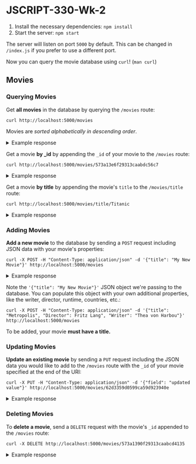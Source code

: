 # JSCRIPT-330-Wk-2

1. Install the necessary dependencies: `npm install`
2. Start the server: `npm start`

The server will listen on port `5000` by default. This can be changed in
`/index.js` if you prefer to use a different port.

Now you can query the movie database using `curl`! (`man curl`)

## Movies

### Querying Movies

Get **all movies** in the database by querying the `/movies` route:

``` shell
curl http://localhost:5000/movies
```

Movies are *sorted alphabetically in descending order*.

<details>
  <summary>Example response</summary>
  ```
  [{"_id":"573a13cef29313caabd86ecc","title":"!Women Art Revolution"},{"_id":"573a13e6f29313caabdc56c7","title":"#chicagoGirl: The Social Network Takes on a Dictator"},{"_id":"573a1396f29313caabce48c4","title":"$"},{"_id":"573a13b8f29313caabd4bd33","title":"$9.99"},{"_id":"573a13d9f29313caabda9ffb","title":"$ellebrity"},{"_id":"573a13dff29313caabdb9439","title":"'71"},{"_id":"573a1396f29313caabce4485","title":"'Doc'"},{"_id":"573a1398f29313caabce99ac","title":"'Master Harold'... and the Boys"},{"_id":"573a1393f29313caabcdc5dc","title":"'Pimpernel' Smith"},{"_id":"573a13a1f29313caabd07b8a","title":"'R Xmas"}]
  ```
</details>


Get a movie **by _id** by appending the `_id` of your movie to the `/movies` 
route:

``` shell
curl http://localhost:5000/movies/573a13e6f29313caabdc56c7
```

<details>
  <summary>Example response</summary>
  ```
  → {"_id":"573a13e6f29313caabdc56c7","plot":"From her childhood bedroom in the Chicago suburbs, an American teenage girl uses social media to run the revolution in Syria. Armed with Facebook, Twitter, Skype and cameraphones, she helps...","genres":["Documentary","Action","Drama"],"runtime":74,"title":"#chicagoGirl: The Social Network Takes on a Dictator","poster":"https://m.media-amazon.com/images/M/MV5BMTgwODIxMjM3NV5BMl5BanBnXkFtZTgwMzYzODA2NjE@._V1_SY1000_SX677_AL_.jpg","countries":["USA","Syria"],"fullplot":"From her childhood bedroom in the Chicago suburbs, an American teenage girl uses social media to run the revolution in Syria. Armed with Facebook, Twitter, Skype and cameraphones, she helps her social network in Damascus and Homs braves snipers and shelling in the streets and the world the human rights atrocities of one of the most brutal dictators. But as the revolution rages on, everyone in the network must decide what is the most effective way to fight a dictator: social media or AK-47s.","languages":["English"],"released":"2014-05-18T00:00:00.000Z","directors":["Joe Piscatella"],"writers":["Joe Piscatella"],"awards":{"wins":2,"nominations":2,"text":"2 wins & 2 nominations."},"lastupdated":"2015-09-01 00:08:44.710000000","year":2013,"imdb":{"rating":7.1,"votes":77,"id":3060338},"type":"movie","tomatoes":{"viewer":{"rating":4.5,"numReviews":4},"lastUpdated":"2015-09-10T19:14:36.000Z"},"num_mflix_comments":0}
  ```
</details>

Get a movie **by title** by appending the movie's `title` to the `/movies/title` route:

``` shell
curl http://localhost:5000/movies/title/Titanic
```

<details>
  <summary>Example response</summary>
  ```
  → [{"_id":"573a1394f29313caabcdf639","plot":"An unhappy married couple deal with their problems on board the ill-fated ship.","genres":["Drama","History","Romance"],"runtime":98,"rated":"NOT RATED","cast":["Clifton Webb","Barbara Stanwyck","Robert Wagner","Audrey Dalton"],"num_mflix_comments":0,"poster":"https://m.media-amazon.com/images/M/MV5BMTU3NTUyMTc3Nl5BMl5BanBnXkFtZTgwOTA2MDE3MTE@._V1_SY1000_SX677_AL_.jpg","title":"Titanic","fullplot":"Unhappily married and uncomfortable with life among the British upper crust, Julia Sturges takes her two children and boards the Titanic for America. Her husband Richard also arranges passage on the doomed luxury liner in order to let him have custody of their two children. Their problems soon seem minor when the ship hits an iceberg.","languages":["English","Basque","French","Spanish"],"released":"1953-07-13T00:00:00.000Z","directors":["Jean Negulesco"],"writers":["Charles Brackett","Walter Reisch","Richard L. Breen"],"awards":{"wins":0,"nominations":3,"text":"Won 1 Oscar. Another 2 nominations."},"lastupdated":"2015-09-16 00:00:16.593000000","year":1953,"imdb":{"rating":7.3,"votes":4677,"id":46435},"countries":["USA"],"type":"movie","tomatoes":{"viewer":{"rating":3.6,"numReviews":86400,"meter":65},"dvd":"2003-09-02T00:00:00.000Z","critic":{"rating":6.7,"numReviews":9,"meter":89},"lastUpdated":"2015-09-10T19:15:34.000Z","rotten":1,"production":"20th Century Fox","fresh":8}},{"_id":"573a139af29313caabcefb1d","plot":"The story of the 1912 sinking of the largest luxury liner ever built, the tragedy that befell over two thousand of the rich and famous as well as of the poor and unknown passengers aboard the doomed ship.","genres":["Action","Drama","History"],"runtime":173,"cast":["Peter Gallagher","George C. Scott","Catherine Zeta-Jones","Eva Marie Saint"],"poster":"https://m.media-amazon.com/images/M/MV5BYWM0MDE3OWMtMzlhZC00YzMyLThiNjItNzFhNGVhYzQ1YWM5XkEyXkFqcGdeQXVyMTczNjQwOTY@._V1_SY1000_SX677_AL_.jpg","title":"Titanic","fullplot":"The plot focuses on the romances of two couples upon the doomed ship's maiden voyage. Isabella Paradine (Catherine Zeta-Jones) is a wealthy woman mourning the loss of her aunt, who reignites a romance with former flame Wynn Park (Peter Gallagher). Meanwhile, a charming ne'er-do-well named Jamie Perse (Mike Doyle) steals a ticket for the ship, and falls for a sweet innocent Irish girl on board. But their romance is threatened by the villainous Simon Doonan (Tim Curry), who has discovered about the ticket and makes Jamie his unwilling accomplice, as well as having sinister plans for the girl.","languages":["English"],"released":"1996-11-17T00:00:00.000Z","rated":"PG-13","awards":{"wins":0,"nominations":9,"text":"Won 1 Primetime Emmy. Another 8 nominations."},"lastupdated":"2015-08-30 00:47:02.163000000","year":1996,"imdb":{"rating":5.9,"votes":3435,"id":115392},"countries":["Canada","USA"],"type":"series","tomatoes":{"viewer":{"rating":3.8,"numReviews":30909,"meter":71},"dvd":"1999-09-07T00:00:00.000Z","production":"Hallmark Entertainment","lastUpdated":"2015-08-15T18:12:51.000Z"},"num_mflix_comments":0},{"_id":"573a139af29313caabcf0d74","fullplot":"84 years later, a 101-year-old woman named Rose DeWitt Bukater tells the story to her granddaughter Lizzy Calvert, Brock Lovett, Lewis Bodine, Bobby Buell and Anatoly Mikailavich on the Keldysh about her life set in April 10th 1912, on a ship called Titanic when young Rose boards the departing ship with the upper-class passengers and her mother, Ruth DeWitt Bukater, and her fiancè, Caledon Hockley. Meanwhile, a drifter and artist named Jack Dawson and his best friend Fabrizio De Rossi win third-class tickets to the ship in a game. And she explains the whole story from departure until the death of Titanic on its first and last voyage April 15th, 1912 at 2:20 in the morning.","imdb":{"rating":7.7,"votes":716392,"id":120338},"year":1997,"plot":"A seventeen-year-old aristocrat falls in love with a kind, but poor artist aboard the luxurious, ill-fated R.M.S. Titanic.","genres":["Drama","Romance"],"rated":"PG-13","metacritic":74,"title":"Titanic","lastupdated":"2015-09-13 00:41:42.117000000","languages":["English","French","German","Swedish","Italian","Russian"],"writers":["James Cameron"],"type":"movie","tomatoes":{"website":"http://www.titanicmovie.com/","viewer":{"rating":3.3,"numReviews":35792304,"meter":69},"dvd":"2012-09-10T00:00:00.000Z","critic":{"rating":8,"numReviews":178,"meter":88},"boxOffice":"$57.9M","consensus":"A mostly unqualified triumph for James Cameron, who offers a dizzying blend of spectacular visuals and old-fashioned melodrama.","rotten":21,"production":"Paramount Pictures","lastUpdated":"2015-09-13T17:05:18.000Z","fresh":157},"poster":"https://m.media-amazon.com/images/M/MV5BMDdmZGU3NDQtY2E5My00ZTliLWIzOTUtMTY4ZGI1YjdiNjk3XkEyXkFqcGdeQXVyNTA4NzY1MzY@._V1_SY1000_SX677_AL_.jpg","num_mflix_comments":128,"released":"1997-12-19T00:00:00.000Z","awards":{"wins":127,"nominations":63,"text":"Won 11 Oscars. Another 116 wins & 63 nominations."},"countries":["USA"],"cast":["Leonardo DiCaprio","Kate Winslet","Billy Zane","Kathy Bates"],"directors":["James Cameron"],"runtime":194}]
  ```
</details>

### Adding Movies

**Add a new movie** to the database by sending a `POST` request including JSON 
data with your movie's properties:

``` shell
curl -X POST -H "Content-Type: application/json" -d '{"title": "My New Movie"}' http://localhost:5000/movies
```

<details>
  <summary>Example response</summary>
  ```
  → {"acknowledged":true,"insertedId":"62d629d74c642efbc8047d8b"}
  ```
</details>

Note the `'{"title": "My New Movie"}'` JSON object we're passing to the
database. You can populate this object with your own additional properties, like
the writer, director, runtime, countries, etc.:

``` shell
curl -X POST -H "Content-Type: application/json" -d '{"title": "Metropolis", "Director": Fritz Lang", "Writer": "Thea von Harbou"}' http://localhost:5000/movies
```

To be added, your movie **must have a title.**

### Updating Movies

**Update an existing movie** by sending a `PUT` request including the JSON data 
you would like to add to the `/movies` route with the `_id` of your movie 
specified at the end of the URI:

``` shell
curl -X PUT -H "Content-Type: application/json" -d '{"field": "updated value"}' http://localhost:5000/movies/62d3359d0599ca59d923940e
```

<details>
  <summary>Example response</summary>
  ```
  {"acknowledged":true,"modifiedCount":1,"upsertedId":null,"upsertedCount":0,"matchedCount":1}
  ```
</details>

### Deleting Movies

To **delete a movie**, send a `DELETE` request with the movie's `_id` appended 
to the `/movies` route:

``` shell
curl -X DELETE http://localhost:5000/movies/573a1390f29313caabcd4135
```

<details>
  <summary>Example response</summary>
  <p>
  ```
  {"acknowledged":true,"deletedCount":1}
  ```
  </p>
</details>
